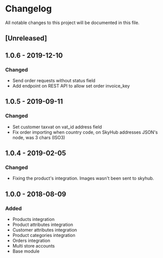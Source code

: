 # Changelog
All notable changes to this project will be documented in this file.

## [Unreleased]

## 1.0.6 - 2019-12-10
### Changed
- Send order requests without status field
- Add endpoint on REST API to allow set order invoice_key

## 1.0.5 - 2019-09-11
### Changed
- Set customer taxvat on vat_id address field
- Fix order importing when country code, on SkyHub addresses JSON's node, was 3 chars (ISO3)

## 1.0.4 - 2019-02-05
### Changed
- Fixing the product's integration. Images wasn't been sent to skyhub.

## 1.0.0 - 2018-08-09
### Added
- Products integration
- Product attributes integration
- Customer attributes integration
- Product categories integration
- Orders integration
- Multi store accounts
- Base module
